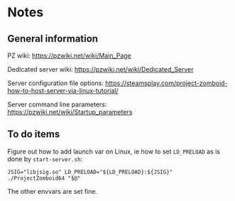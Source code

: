 # Notes

## General information

PZ wiki:
https://pzwiki.net/wiki/Main_Page

Dedicated server wiki:
https://pzwiki.net/wiki/Dedicated_Server

Server configuration file options:
https://steamsplay.com/project-zomboid-how-to-host-server-via-linux-tutorial/

Server command line parameters:
https://pzwiki.net/wiki/Startup_parameters

## To do items

Figure out how to add launch var on Linux, ie how to set `LD_PRELOAD` as is done by `start-server.sh`:

`JSIG="libjsig.so"
LD_PRELOAD="${LD_PRELOAD}:${JSIG}" ./ProjectZomboid64 "$@"`

The other envvars are set fine.
